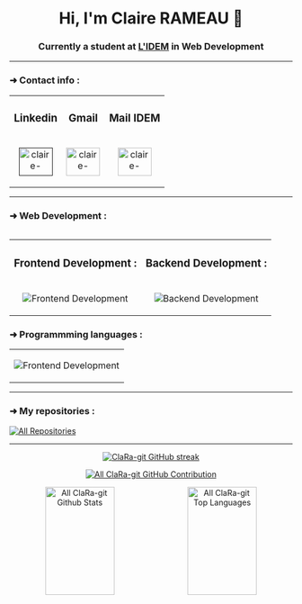 <body>
	<h1 align="center">Hi, I'm Claire RAMEAU 👋</h1>
	<h3 align="center">Currently a student at <a href="https://lidem.eu/" target="blank">L'IDEM</a> in Web Development</h3>
	<hr>
	<h3 align="left">➜ Contact info :</h3>
	<p align="left">
		<table>
			<tr>
				<td>
					<h3 align="center">Linkedin</h3>
				</td>
				<td>
					<h3 align="center">Gmail</h3>
				</td>
				<td>
					<h3 align="center">Mail IDEM</h3>
				</td>
			</tr>
			<tr>
				<td>
					<p align="center">
						<a href="" target="blank"
						><img
							src="https://skillicons.dev/icons?i=linkedin"
							alt="claire-rameau-linkedin"
							height="50"
							width="60"
						/></a>
					</p>
				</td>
				<td>				
					<p align="center">
						<a href="mailto:rameau.claire.cr@gmail.com" target="blank"
						><img
							src="https://skillicons.dev/icons?i=gmail"
							alt="claire-rameau-email"
							height="50"
							width="60"
						/></a>
					</p>
				</td>
				<td>
					<p align="center">
						<a href="mailto:claire.rameau@lidem.education" target="blank"
						><img
							src="https://skillicons.dev/icons?i=gmail"
							alt="claire-rameau-idem-email"
							height="50"
							width="60"
						/></a>
					</p>
				</td>
			</tr>
		<table>
	</p>
	<hr>
	<h3>➜ Web Development :</h3>
	<table>
		<tr>
			<th><h3 align="left">Frontend Development :</h3></th>
	                <th><h3 align="left">Backend Development :</h3></th>
		</tr>
		<tr>
			<td>
				<p align="center">
					<img src="https://skillicons.dev/icons?i=html,css,javascript" alt="Frontend Development"/>
				</p>
			</td>
			<td>
				<p align="center">
					<img src="https://skillicons.dev/icons?i=php" alt="Backend Development"/>
				</p>
			</td>
		</tr>
	</table>   
	<h3>➜ Programmming languages :</h3>
	<table>
		<tr>
			<td>
				<p align="center">
					<img src="https://skillicons.dev/icons?i=c,python" alt="Frontend Development"/>
				</p>
			</td>
		</tr>
    	</table>
	<hr>
	<h3>➜ My repositories :</h3>
	 <p align="left">
	    <a href="https://github.com/ClaRa-git?tab=repositories" target="_blank"
	      ><img
	        alt="All Repositories"
	        title="All Repositories"
	        src="https://img.shields.io/badge/-All%20Repos-2962FF?style=for-the-badge&logo=koding&logoColor=white"
	    /></a>
	  </p>
	<hr>
	<p align="center">
		<a href="https://github.com/ClaRa-git">
		<img
			src="https://github-readme-streak-stats.herokuapp.com/?user=ClaRa-git&theme=radical&border=7F3FBF&background=0D1117"
			alt="ClaRa-git GitHub streak"
		/>
		</a>
	</p>	
	<p align="center">
		<a href="https://github.com/ClaRa-git">
		<img
			src="https://github-profile-summary-cards.vercel.app/api/cards/profile-details?username=ClaRa-git&theme=radical"
			alt="All ClaRa-git GitHub Contribution"
		/>
		</a>
	</p>	
	<p align="center">
		<a>
		<a href="https://github.com/ClaRa-git"
			><img
			alt="All ClaRa-git Github Stats"
			src="https://denvercoder1-github-readme-stats.vercel.app/api?username=ClaRa-git&show_icons=true&count_private=true&theme=react&border_color=7F3FBF&bg_color=0D1117&title_color=F85D7F&icon_color=F8D866"
			height="192px"
			width="49.5%"
		/></a>
		</a>
		<a>
			<a href="https://github.com/ClaRa-git"
				><img
				alt="All ClaRa-git Top Languages"
				src="https://denvercoder1-github-readme-stats.vercel.app/api/top-langs/?username=ClaRa-git&langs_count=8&layout=compact&theme=react&border_color=7F3FBF&bg_color=0D1117&title_color=F85D7F&icon_color=F8D866"
				height="192px"
				width="49.5%"
			/></a>
		</a>  
  	</p>
</body>
